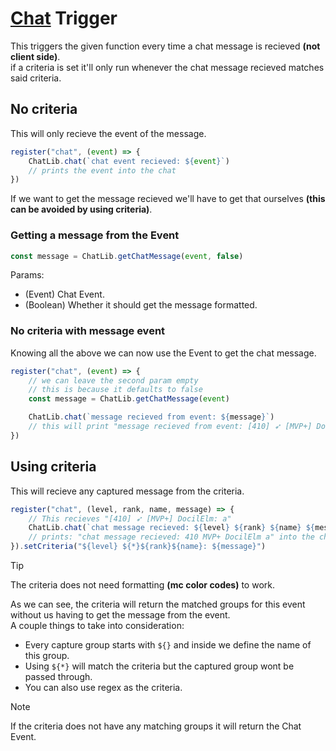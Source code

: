 # [Chat](https://www.chattriggers.com/javadocs/-chat-triggers/com.chattriggers.ctjs.engine/-i-register/register-chat.html) Trigger
This triggers the given function every time a chat message is recieved **(not client side)**.<br>
if a criteria is set it'll only run whenever the chat message recieved matches said criteria.

## No criteria
This will only recieve the event of the message.
```js
register("chat", (event) => {
    ChatLib.chat(`chat event recieved: ${event}`)
    // prints the event into the chat
})
```
If we want to get the message recieved we'll have to get that ourselves **(this can be avoided by using criteria)**.<br>
### Getting a message from the Event

```js
const message = ChatLib.getChatMessage(event, false)
```

Params:
* (Event) Chat Event.
* (Boolean) Whether it should get the message formatted.

### No criteria with message event
Knowing all the above we can now use the Event to get the chat message.
```js
register("chat", (event) => {
    // we can leave the second param empty
    // this is because it defaults to false
    const message = ChatLib.getChatMessage(event)

    ChatLib.chat(`message recieved from event: ${message}`)
    // this will print "message recieved from event: [410] ➶ [MVP+] DocilElm: a" into the chat
})
```

## Using criteria
This will recieve any captured message from the criteria.
```js
register("chat", (level, rank, name, message) => {
    // This recieves "[410] ➶ [MVP+] DocilElm: a"
    ChatLib.chat(`chat message recieved: ${level} ${rank} ${name} ${message}`)
    // prints: "chat message recieved: 410 MVP+ DocilElm a" into the chat
}).setCriteria("${level} ${*}${rank}${name}: ${message}")
```
> [!TIP]
> The criteria does not need formatting **(mc color codes)** to work.

As we can see, the criteria will return the matched groups for this event without us having to get the message from the event.<br>
A couple things to take into consideration:
* Every capture group starts with ``${}`` and inside we define the name of this group.
* Using ``${*}`` will match the criteria but the captured group wont be passed through.
* You can also use regex as the criteria.

> [!NOTE]
> If the criteria does not have any matching groups it will return the Chat Event.
